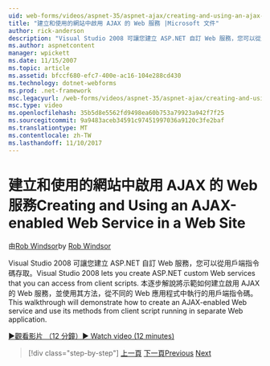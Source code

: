 ```yaml
---
uid: web-forms/videos/aspnet-35/aspnet-ajax/creating-and-using-an-ajax-enabled-web-service-in-a-web-site
title: "建立和使用的網站中啟用 AJAX 的 Web 服務 |Microsoft 文件"
author: rick-anderson
description: "Visual Studio 2008 可讓您建立 ASP.NET 自訂 Web 服務，您可以從用戶端指令碼存取。 這個逐步解說將示範如何建立 AJ..."
ms.author: aspnetcontent
manager: wpickett
ms.date: 11/15/2007
ms.topic: article
ms.assetid: bfccf680-efc7-400e-ac16-104e288cd430
ms.technology: dotnet-webforms
ms.prod: .net-framework
msc.legacyurl: /web-forms/videos/aspnet-35/aspnet-ajax/creating-and-using-an-ajax-enabled-web-service-in-a-web-site
msc.type: video
ms.openlocfilehash: 35b5d8e5562fd9498ea60b753a79923a942f7f25
ms.sourcegitcommit: 9a9483aceb34591c97451997036a9120c3fe2baf
ms.translationtype: MT
ms.contentlocale: zh-TW
ms.lasthandoff: 11/10/2017
---
```

<a name="creating-and-using-an-ajax-enabled-web-service-in-a-web-site"></a><span data-ttu-id="d3955-104">建立和使用的網站中啟用 AJAX 的 Web 服務</span><span class="sxs-lookup"><span data-stu-id="d3955-104">Creating and Using an AJAX-enabled Web Service in a Web Site</span></span>
====================
<span data-ttu-id="d3955-105">由[Rob Windsor](https://twitter.com/robwindsor)</span><span class="sxs-lookup"><span data-stu-id="d3955-105">by [Rob Windsor](https://twitter.com/robwindsor)</span></span>

<span data-ttu-id="d3955-106">Visual Studio 2008 可讓您建立 ASP.NET 自訂 Web 服務，您可以從用戶端指令碼存取。</span><span class="sxs-lookup"><span data-stu-id="d3955-106">Visual Studio 2008 lets you create ASP.NET custom Web services that you can access from client scripts.</span></span> <span data-ttu-id="d3955-107">本逐步解說將示範如何建立啟用 AJAX 的 Web 服務，並使用其方法，從不同的 Web 應用程式中執行的用戶端指令碼。</span><span class="sxs-lookup"><span data-stu-id="d3955-107">This walkthrough will demonstrate how to create an AJAX-enabled Web service and use its methods from client script running in separate Web application.</span></span>

[<span data-ttu-id="d3955-108">&#9654;觀看影片 （12 分鐘）</span><span class="sxs-lookup"><span data-stu-id="d3955-108">&#9654; Watch video (12 minutes)</span></span>](https://channel9.msdn.com/Blogs/ASP-NET-Site-Videos/creating-and-using-an-ajax-enabled-web-service-in-a-web-site)

>[!div class="step-by-step"]
<span data-ttu-id="d3955-109">[上一頁](adding-ajax-functionality-to-an-existing-aspnet-page.md)
[下一頁](aspnet-ajax-a-demonstration-of-aspnet-ajax.md)</span><span class="sxs-lookup"><span data-stu-id="d3955-109">[Previous](adding-ajax-functionality-to-an-existing-aspnet-page.md)
[Next](aspnet-ajax-a-demonstration-of-aspnet-ajax.md)</span></span>
